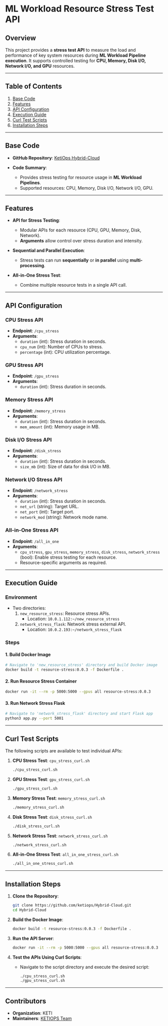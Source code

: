 
# **ML Workload Resource Stress Test API**

## **Overview**

This project provides a **stress test API** to measure the load and performance of key system resources during **ML Workload Pipeline execution**. It supports controlled testing for **CPU, Memory, Disk I/O, Network I/O, and GPU** resources.

---

## **Table of Contents**

1. [Base Code](#base-code)
2. [Features](#features)
3. [API Configuration](#api-configuration)
4. [Execution Guide](#execution-guide)
5. [Curl Test Scripts](#curl-test-scripts)
6. [Installation Steps](#installation-steps)

---

## **Base Code**

- **GitHub Repository**: [KetiOps Hybrid-Cloud](https://github.com/ketiops/Hybrid-Cloud/tree/main)

- **Code Summary**:
  - Provides stress testing for resource usage in **ML Workload Pipelines**.
  - Supported resources: CPU, Memory, Disk I/O, Network I/O, GPU.

---

## **Features**

- **API for Stress Testing**:
  - Modular APIs for each resource (CPU, GPU, Memory, Disk, Network).
  - **Arguments** allow control over stress duration and intensity.

- **Sequential and Parallel Execution**:
  - Stress tests can run **sequentially** or **in parallel** using **multi-processing**.

- **All-in-One Stress Test**:
  - Combine multiple resource tests in a single API call.

---

## **API Configuration**

### **CPU Stress API**
- **Endpoint**: `/cpu_stress`
- **Arguments**:
  - `duration` (int): Stress duration in seconds.
  - `cpu_num` (int): Number of CPUs to stress.
  - `percentage` (int): CPU utilization percentage.

### **GPU Stress API**
- **Endpoint**: `/gpu_stress`
- **Arguments**:
  - `duration` (int): Stress duration in seconds.

### **Memory Stress API**
- **Endpoint**: `/memory_stress`
- **Arguments**:
  - `duration` (int): Stress duration in seconds.
  - `mem_amount` (int): Memory usage in MB.

### **Disk I/O Stress API**
- **Endpoint**: `/disk_stress`
- **Arguments**:
  - `duration` (int): Stress duration in seconds.
  - `size_mb` (int): Size of data for disk I/O in MB.

### **Network I/O Stress API**
- **Endpoint**: `/network_stress`
- **Arguments**:
  - `duration` (int): Stress duration in seconds.
  - `net_url` (string): Target URL.
  - `net_port` (int): Target port.
  - `network_mod` (string): Network mode name.

### **All-in-One Stress API**
- **Endpoint**: `/all_in_one`
- **Arguments**:
  - `cpu_stress`, `gpu_stress`, `memory_stress`, `disk_stress`, `network_stress` (bool): Enable stress testing for each resource.
  - Resource-specific arguments as required.

---

## **Execution Guide**

### **Environment**

- Two directories:
  1. `new_resource_stress`: Resource stress APIs.
     - Location: `10.0.1.112:~/new_resource_stress`
  2. `network_stress_flask`: Network stress external API.
     - Location: `10.0.2.193:~/network_stress_flask`

### **Steps**

#### 1. **Build Docker Image**
```bash
# Navigate to 'new_resource_stress' directory and build Docker image
docker build -t resource-stress:0.0.3 -f Dockerfile .
```

#### 2. **Run Resource Stress Container**
```bash
docker run -it --rm -p 5000:5000 --gpus all resource-stress:0.0.3
```

#### 3. **Run Network Stress Flask**
```bash
# Navigate to 'network_stress_flask' directory and start Flask app
python3 app.py --port 5001
```

---

## **Curl Test Scripts**

The following scripts are available to test individual APIs:

1. **CPU Stress Test**: `cpu_stress_curl.sh`
    ```bash
    ./cpu_stress_curl.sh
    ```

2. **GPU Stress Test**: `gpu_stress_curl.sh`
    ```bash
    ./gpu_stress_curl.sh
    ```

3. **Memory Stress Test**: `memory_stress_curl.sh`
    ```bash
    ./memory_stress_curl.sh
    ```

4. **Disk Stress Test**: `disk_stress_curl.sh`
    ```bash
    ./disk_stress_curl.sh
    ```

5. **Network Stress Test**: `network_stress_curl.sh`
    ```bash
    ./network_stress_curl.sh
    ```

6. **All-in-One Stress Test**: `all_in_one_stress_curl.sh`
    ```bash
    ./all_in_one_stress_curl.sh
    ```

---

## **Installation Steps**

1. **Clone the Repository**:
    ```bash
    git clone https://github.com/ketiops/Hybrid-Cloud.git
    cd Hybrid-Cloud
    ```

2. **Build the Docker Image**:
    ```bash
    docker build -t resource-stress:0.0.3 -f Dockerfile .
    ```

3. **Run the API Server**:
    ```bash
    docker run -it --rm -p 5000:5000 --gpus all resource-stress:0.0.3
    ```

4. **Test the APIs Using Curl Scripts**:
    - Navigate to the script directory and execute the desired script:
        ```bash
        ./cpu_stress_curl.sh
        ./gpu_stress_curl.sh
        ```

---

## **Contributors**

- **Organization**: KETI
- **Maintainers**: [KETIOPS Team](https://github.com/ketiops)
